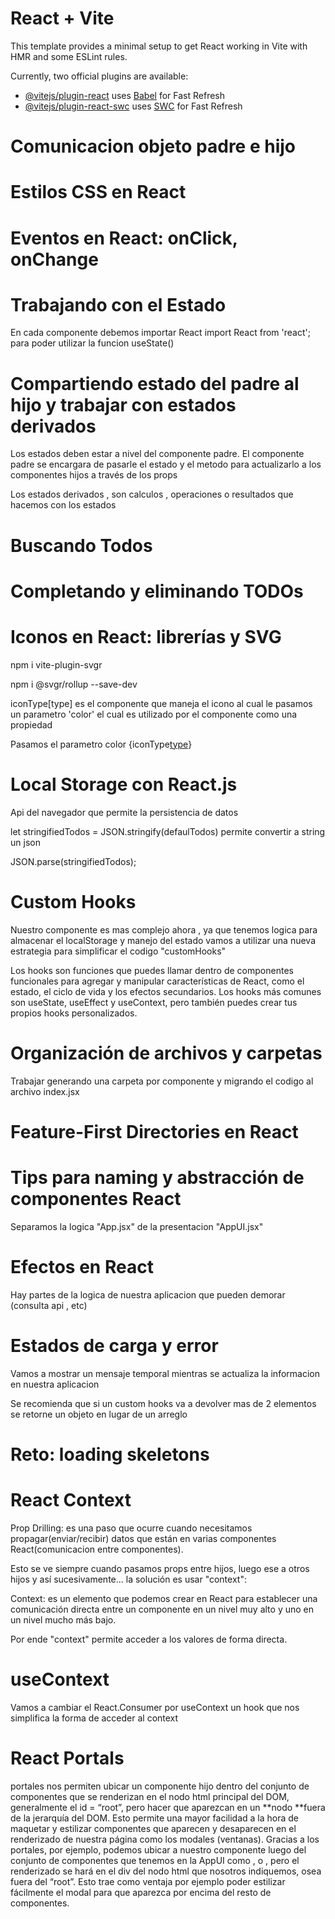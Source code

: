 # React + Vite

This template provides a minimal setup to get React working in Vite with HMR and some ESLint rules.

Currently, two official plugins are available:

- [@vitejs/plugin-react](https://github.com/vitejs/vite-plugin-react/blob/main/packages/plugin-react/README.md) uses [Babel](https://babeljs.io/) for Fast Refresh
- [@vitejs/plugin-react-swc](https://github.com/vitejs/vite-plugin-react-swc) uses [SWC](https://swc.rs/) for Fast Refresh

# Comunicacion objeto padre e hijo

# Estilos CSS en React

# Eventos en React: onClick, onChange

# Trabajando con el Estado

En cada componente debemos importar React
import React from 'react';
para poder utilizar la funcion useState()

# Compartiendo estado del padre al hijo y trabajar con estados derivados

Los estados deben estar a nivel del componente
padre.
El componente padre se encargara de pasarle el 
estado y el metodo para actualizarlo a los componentes
hijos a través de los props 

Los estados derivados , son calculos , operaciones
o resultados que hacemos con los estados 

# Buscando Todos


# Completando y eliminando TODOs

# Iconos en React: librerías y SVG

npm i vite-plugin-svgr

npm i @svgr/rollup --save-dev

iconType[type] es el componente 
que maneja el icono al cual 
le pasamos un parametro 'color'
el cual es utilizado por el componente
como una propiedad 

Pasamos el parametro color
{iconType[type](color)}


# Local Storage con React.js

Api del navegador que permite la persistencia de datos

let stringifiedTodos = JSON.stringify(defaulTodos)
permite convertir a string un json 


JSON.parse(stringifiedTodos);

# Custom Hooks

Nuestro componente es mas complejo ahora , ya que tenemos logica para almacenar  el localStorage y
manejo del estado  vamos a utilizar una nueva estrategia para simplificar el codigo "customHooks"

Los hooks son funciones que puedes llamar dentro de componentes funcionales para agregar y manipular características de React, como el estado, el ciclo de vida y los efectos secundarios. Los hooks más comunes son useState, useEffect y useContext, pero también puedes crear tus propios hooks personalizados.

# Organización de archivos y carpetas
Trabajar generando una carpeta por componente
y migrando el codigo al archivo index.jsx


# Feature-First Directories en React

# Tips para naming y abstracción de componentes React

Separamos la logica "App.jsx" de la presentacion "AppUI.jsx"

# Efectos en React 

Hay partes de la logica de nuestra aplicacion 
que pueden demorar (consulta api , etc)


# Estados de carga y error

Vamos a mostrar un mensaje temporal
mientras se actualiza la informacion 
en nuestra aplicacion 

Se recomienda que si un custom hooks
va a devolver mas de 2 elementos 
se retorne un objeto en lugar de un arreglo

# Reto: loading skeletons

# React Context

Prop Drilling: es una paso que ocurre cuando necesitamos propagar(enviar/recibir) datos que están en varias componentes React(comunicacion entre componentes).

Esto se ve siempre cuando pasamos props entre hijos, luego ese a otros hijos y así sucesivamente... la solución es usar "context":

Context: es un elemento que podemos crear en React para establecer una comunicación directa entre un componente en un nivel muy alto y uno en un nivel mucho más bajo.

Por ende "context" permite acceder a los valores de forma directa.

# useContext
Vamos a cambiar el React.Consumer por useContext 
un hook que nos simplifica la forma de acceder al context


# React Portals

portales nos permiten ubicar un componente hijo dentro del conjunto de componentes que 
se renderizan en el nodo html principal del DOM, generalmente el id = “root”, 
pero hacer que aparezcan en un **nodo **fuera de la jerarquía del DOM. 
Esto permite una mayor facilidad a la hora de maquetar y estilizar componentes que 
aparecen y desaparecen en el renderizado de nuestra página como los modales (ventanas). 
Gracias a los portales, por ejemplo, podemos ubicar a nuestro componente <Modal> 
luego del conjunto de componentes que tenemos en la AppUI como <TodoCounter/>, 
<TodoSearch/> o <CreateTodoButton/>, 
pero el renderizado se hará en el div del nodo html que nosotros indiquemos, 
osea fuera del “root”. Esto trae como ventaja por ejemplo poder estilizar fácilmente 
el modal para que aparezca por encima del resto de componentes.




